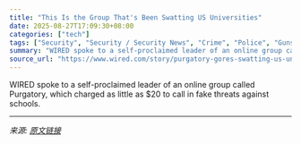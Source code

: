 ```yaml
---
title: "This Is the Group That's Been Swatting US Universities"
date: 2025-08-27T17:09:30+08:00
categories: ["tech"]
tags: ["Security", "Security / Security News", "Crime", "Police", "Guns", "Telegram", "Discord", "Caller ID"]
summary: "WIRED spoke to a self-proclaimed leader of an online group called Purgatory, which charged as little as $20 to call in fake threats against schools."
source_url: "https://www.wired.com/story/purgatory-gores-swatting-us-universities/"
---
```


WIRED spoke to a self-proclaimed leader of an online group called Purgatory, which charged as little as $20 to call in fake threats against schools.

---

*来源: [原文链接](https://www.wired.com/story/purgatory-gores-swatting-us-universities/)*
